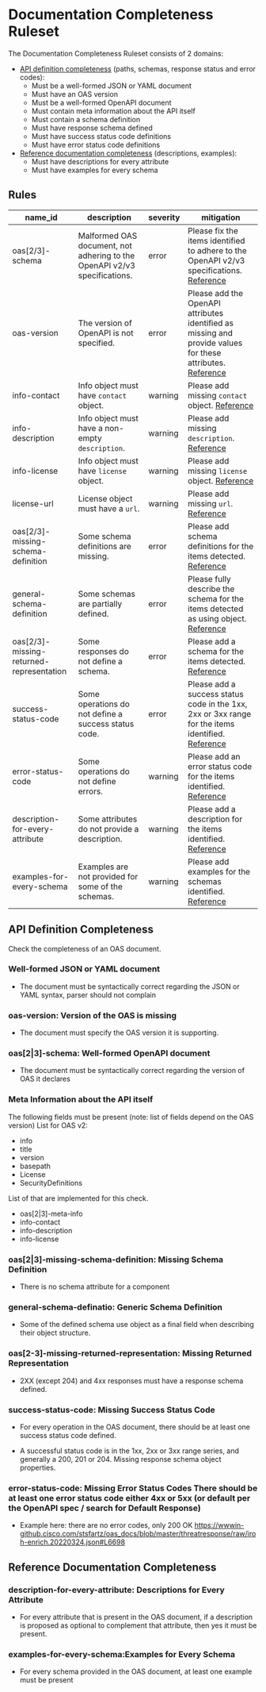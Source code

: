 # Documentation Completeness Ruleset

The Documentation Completeness Ruleset consists of 2 domains:
- [API definition completeness](#api-definition-completeness) (paths, schemas, response status and error codes):
  - Must be a well-formed JSON or YAML document   
  - Must have an OAS version 
  - Must be a well-formed OpenAPI document 
  - Must contain meta information about the API itself 
  - Must contain a schema definition
  - Must have response schema defined
  - Must have success status code definitions
  - Must have error status code definitions 
- [Reference documentation completeness](#reference-documentation-completeness) (descriptions, examples):
  - Must have descriptions for every attribute 
  - Must have examples for every schema 


## Rules

| name_id                                  | description                                                               | severity | mitigation                                                                                                                                                                                                                                         |
| ---------------------------------------- | ------------------------------------------------------------------------- | -------- | -------------------------------------------------------------------------------------------------------------------------------------------------------------------------------------------------------------------------------------------------- |
| oas[2/3]-schema                          | Malformed OAS document, not adhering to the OpenAPI v2/v3 specifications. | error    | Please fix the items identified to adhere to the OpenAPI v2/v3 specifications. [Reference](#oas23-schema-well-formed-openapi-document)                                                                                                             |
| oas-version                              | The version of OpenAPI is not specified.                                  | error    | Please add the OpenAPI attributes identified as missing and provide values for these attributes. [Reference](#oas-version-version-of-the-oas-is-missing)                                                                                           |
| info-contact                             | Info object must have `contact` object.                                   | warning  | Please add missing `contact` object. [Reference](#meta-information-about-the-api-itself)                                                                                                                                                           |
| info-description                         | Info object must have a non-empty `description`.                          | warning  | Please add missing `description`. [Reference](#meta-information-about-the-api-itself)                                                                                                                                                              |
| info-license                             | Info object must have `license` object.                                   | warning  | Please add missing `license` object. [Reference](#meta-information-about-the-api-itself)                                                                                                                                                           |
| license-url                              | License object must have a `url`.                                         | warning  | Please add missing `url`. [Reference](#meta-information-about-the-api-itself)                                                                                                                                                                      |
| oas[2/3]-missing-schema-definition       | Some schema definitions are missing.                                      | error    | Please add schema definitions for the items detected. [Reference](#oas23-missing-schema-definition-missing-schema-definition)                                                                                                                      |
| general-schema-definition                | Some schemas are partially defined.                                       | error    | Please fully describe the schema for the items detected as using object. [Reference](#general-schema-definatio-generic-schema-definition)                                                                                                          |
| oas[2/3]-missing-returned-representation | Some responses do not define a schema.                                    | error    | Please add a schema for the items detected. [Reference](#oas2-3-missing-returned-representation-missing-returned-representation)                                                                                                                   |
| success-status-code                      | Some operations do not define a success status code.                      | error    | Please add a success status code in the 1xx, 2xx or 3xx range for the items identified. [Reference](#success-status-code-missing-success-status-code)                                                                                              |
| error-status-code                        | Some operations do not define errors.                                     | warning  | Please add an error status code for the items identified. [Reference](#error-status-code-missing-error-status-codes-there-should-be-at-least-one-error-status-code-either-4xx-or-5xx-or-default-per-the-openapi-spec--search-for-default-response) |
| description-for-every-attribute          | Some attributes do not provide a description.                             | warning  | Please add a description for the items identified. [Reference](#description-for-every-attribute-descriptions-for-every-attribute)                                                                                                                  |
| examples-for-every-schema                | Examples are not provided for some of the schemas.                        | warning  | Please add examples for the schemas identified. [Reference](#examples-for-every-schemaexamples-for-every-schema)                                                                                                                                   |




## API Definition Completeness
Check the completeness of an OAS document.


###   Well-formed JSON or YAML document

- The document must be syntactically correct regarding the JSON or YAML syntax, parser should not complain

###  oas-version: Version of the OAS is missing

- The document must specify the OAS version it is supporting.


###  oas[2|3]-schema: Well-formed OpenAPI document

- The document must be syntactically correct regarding the version of OAS it declares 



###  Meta Information about the API itself

The following fields must be present (note: list of fields depend on the OAS version) 
List for OAS v2:
- info
- title
- version
- basepath
- License
- SecurityDefinitions 

List of that are implemented for this check. 
- oas[2|3]-meta-info
- info-contact
- info-description
- info-license

###  oas[2|3]-missing-schema-definition:  Missing Schema Definition

- There is no schema attribute for a component


###  general-schema-definatio:  Generic Schema Definition

- Some of the defined schema use object as a final field when describing their object structure.


### oas[2-3]-missing-returned-representation:  Missing Returned Representation

- 2XX (except 204) and 4xx responses must have a response schema defined.


### success-status-code: Missing Success Status Code

- For every operation in the OAS document, there should be at least one success status code defined.

- A successful status code is in the 1xx, 2xx or 3xx range series, and generally a 200, 201 or 204. Missing response schema object properties.

### error-status-code:  Missing Error Status Codes There should be at least one error status code either 4xx or 5xx (or default per the OpenAPI spec / search for Default Response)

- Example here: there are no error codes, only 200 OK https://wwwin-github.cisco.com/stsfartz/oas_docs/blob/master/threatresponse/raw/iroh-enrich.20220324.json#L6698



## Reference Documentation Completeness 

### description-for-every-attribute:  Descriptions for Every Attribute

- For every attribute that is present in the OAS document, if a description is proposed as optional to complement that attribute, then yes it must be present.


### examples-for-every-schema:Examples for Every Schema

- For every schema provided in the OAS document, at least one example must be present


